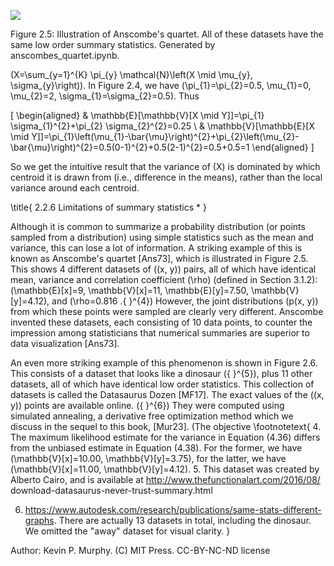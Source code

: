 ![](https://cdn.mathpix.com/cropped/2024_06_13_73649b50fd444db3b6bbg-1.jpg?height=451&width=1513&top_left_y=188&top_left_x=264)

Figure 2.5: Illustration of Anscombe's quartet. All of these datasets have the same low order summary statistics. Generated by anscombes_quartet.ipynb.

\(X=\sum_{y=1}^{K} \pi_{y} \mathcal{N}\left(X \mid \mu_{y}, \sigma_{y}\right)\). In Figure 2.4, we have \(\pi_{1}=\pi_{2}=0.5, \mu_{1}=0, \mu_{2}=2, \sigma_{1}=\sigma_{2}=0.5\). Thus

\[
\begin{aligned}
& \mathbb{E}[\mathbb{V}[X \mid Y]]=\pi_{1} \sigma_{1}^{2}+\pi_{2} \sigma_{2}^{2}=0.25 \\
& \mathbb{V}[\mathbb{E}[X \mid Y]]=\pi_{1}\left(\mu_{1}-\bar{\mu}\right)^{2}+\pi_{2}\left(\mu_{2}-\bar{\mu}\right)^{2}=0.5(0-1)^{2}+0.5(2-1)^{2}=0.5+0.5=1
\end{aligned}
\]

So we get the intuitive result that the variance of \(X\) is dominated by which centroid it is drawn from (i.e., difference in the means), rather than the local variance around each centroid.

\title{
2.2.6 Limitations of summary statistics *
}

Although it is common to summarize a probability distribution (or points sampled from a distribution) using simple statistics such as the mean and variance, this can lose a lot of information. A striking example of this is known as Anscombe's quartet [Ans73], which is illustrated in Figure 2.5. This shows 4 different datasets of \((x, y)\) pairs, all of which have identical mean, variance and correlation coefficient \(\rho\) (defined in Section 3.1.2): \(\mathbb{E}[x]=9, \mathbb{V}[x]=11, \mathbb{E}[y]=7.50, \mathbb{V}[y]=4.12\), and \(\rho=0.816 .{ }^{4}\) However, the joint distributions \(p(x, y)\) from which these points were sampled are clearly very different. Anscombe invented these datasets, each consisting of 10 data points, to counter the impression among statisticians that numerical summaries are superior to data visualization [Ans73].

An even more striking example of this phenomenon is shown in Figure 2.6. This consists of a dataset that looks like a dinosaur \({ }^{5}\), plus 11 other datasets, all of which have identical low order statistics. This collection of datasets is called the Datasaurus Dozen [MF17]. The exact values of the \((x, y)\) points are available online. \({ }^{6}\) They were computed using simulated annealing, a derivative free optimization method which we discuss in the sequel to this book, [Mur23]. (The objective
\footnotetext{
4. The maximum likelihood estimate for the variance in Equation (4.36) differs from the unbiased estimate in Equation (4.38). For the former, we have \(\mathbb{V}[x]=10.00, \mathbb{V}[y]=3.75\), for the latter, we have \(\mathbb{V}[x]=11.00, \mathbb{V}[y]=4.12\). 5. This dataset was created by Alberto Cairo, and is available at http://www.thefunctionalart.com/2016/08/ download-datasaurus-never-trust-summary.html

6. https://www.autodesk.com/research/publications/same-stats-different-graphs. There are actually 13 datasets in total, including the dinosaur. We omitted the "away" dataset for visual clarity.
}

Author: Kevin P. Murphy. (C) MIT Press. CC-BY-NC-ND license